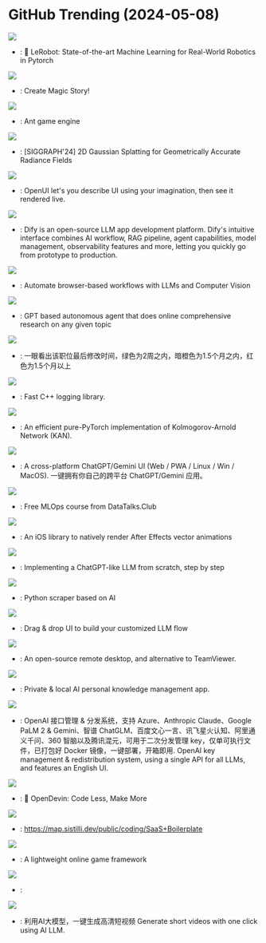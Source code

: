 # GitHub Trending (2024-05-08)

![](https://img.shields.io/badge/Python-New%20321-green?style=flat-square&logo=appveyor)
- [](https://github.comundefined): 🤗 LeRobot: State-of-the-art Machine Learning for Real-World Robotics in Pytorch

![](https://img.shields.io/badge/Jupyter%20Notebook-New%20645-green?style=flat-square&logo=appveyor)
- [](https://github.comundefined): Create Magic Story!

![](https://img.shields.io/badge/Lua-New%20177-green?style=flat-square&logo=appveyor)
- [](https://github.comundefined): Ant game engine

![](https://img.shields.io/badge/Python-New%20136-green?style=flat-square&logo=appveyor)
- [](https://github.comundefined): [SIGGRAPH'24] 2D Gaussian Splatting for Geometrically Accurate Radiance Fields

![](https://img.shields.io/badge/TypeScript-New%20806-green?style=flat-square&logo=appveyor)
- [](https://github.comundefined): OpenUI let's you describe UI using your imagination, then see it rendered live.

![](https://img.shields.io/badge/TypeScript-New%20322-green?style=flat-square&logo=appveyor)
- [](https://github.comundefined): Dify is an open-source LLM app development platform. Dify's intuitive interface combines AI workflow, RAG pipeline, agent capabilities, model management, observability features and more, letting you quickly go from prototype to production.

![](https://img.shields.io/badge/Python-New%20147-green?style=flat-square&logo=appveyor)
- [](https://github.comundefined): Automate browser-based workflows with LLMs and Computer Vision

![](https://img.shields.io/badge/Python-New%20346-green?style=flat-square&logo=appveyor)
- [](https://github.comundefined): GPT based autonomous agent that does online comprehensive research on any given topic

![](https://img.shields.io/badge/JavaScript-New%20240-green?style=flat-square&logo=appveyor)
- [](https://github.comundefined): 一眼看出该职位最后修改时间，绿色为2周之内，暗橙色为1.5个月之内，红色为1.5个月以上

![](https://img.shields.io/badge/C%2B%2B-New%2012-green?style=flat-square&logo=appveyor)
- [](https://github.comundefined): Fast C++ logging library.

![](https://img.shields.io/badge/Python-New%20756-green?style=flat-square&logo=appveyor)
- [](https://github.comundefined): An efficient pure-PyTorch implementation of Kolmogorov-Arnold Network (KAN).

![](https://img.shields.io/badge/TypeScript-New%20232-green?style=flat-square&logo=appveyor)
- [](https://github.comundefined): A cross-platform ChatGPT/Gemini UI (Web / PWA / Linux / Win / MacOS). 一键拥有你自己的跨平台 ChatGPT/Gemini 应用。

![](https://img.shields.io/badge/Jupyter%20Notebook-New%2093-green?style=flat-square&logo=appveyor)
- [](https://github.comundefined): Free MLOps course from DataTalks.Club

![](https://img.shields.io/badge/Swift-New%2045-green?style=flat-square&logo=appveyor)
- [](https://github.comundefined): An iOS library to natively render After Effects vector animations

![](https://img.shields.io/badge/Jupyter%20Notebook-New%20310-green?style=flat-square&logo=appveyor)
- [](https://github.comundefined): Implementing a ChatGPT-like LLM from scratch, step by step

![](https://img.shields.io/badge/Python-New%201-green?style=flat-square&logo=appveyor)
- [](https://github.comundefined): Python scraper based on AI

![](https://img.shields.io/badge/TypeScript-New%2097-green?style=flat-square&logo=appveyor)
- [](https://github.comundefined): Drag & drop UI to build your customized LLM flow

![](https://img.shields.io/badge/Rust-New%2081-green?style=flat-square&logo=appveyor)
- [](https://github.comundefined): An open-source remote desktop, and alternative to TeamViewer.

![](https://img.shields.io/badge/TypeScript-New%20144-green?style=flat-square&logo=appveyor)
- [](https://github.comundefined): Private & local AI personal knowledge management app.

![](https://img.shields.io/badge/JavaScript-New%2063-green?style=flat-square&logo=appveyor)
- [](https://github.comundefined): OpenAI 接口管理 & 分发系统，支持 Azure、Anthropic Claude、Google PaLM 2 & Gemini、智谱 ChatGLM、百度文心一言、讯飞星火认知、阿里通义千问、360 智脑以及腾讯混元，可用于二次分发管理 key，仅单可执行文件，已打包好 Docker 镜像，一键部署，开箱即用. OpenAI key management & redistribution system, using a single API for all LLMs, and features an English UI.

![](https://img.shields.io/badge/Python-New%20224-green?style=flat-square&logo=appveyor)
- [](https://github.comundefined): 🐚 OpenDevin: Code Less, Make More

![](https://img.shields.io/badge/TypeScript-New%20162-green?style=flat-square&logo=appveyor)
- [](https://github.comundefined): https://map.sistilli.dev/public/coding/SaaS+Boilerplate

![](https://img.shields.io/badge/C-New%2030-green?style=flat-square&logo=appveyor)
- [](https://github.comundefined): A lightweight online game framework

![](https://img.shields.io/badge/TypeScript-New%2049-green?style=flat-square&logo=appveyor)
- [](https://github.comundefined): 

![](https://img.shields.io/badge/Python-New%2079-green?style=flat-square&logo=appveyor)
- [](https://github.comundefined): 利用AI大模型，一键生成高清短视频 Generate short videos with one click using AI LLM.

